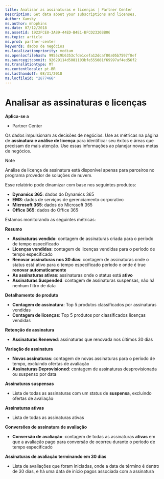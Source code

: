 ```yaml
---
title: Analisar as assinaturas e licenças | Partner Center
Description: Get data about your subscriptions and licenses.
Author: Xansky
ms.author: mhopkins
ms.date: 07/12/2018
ms.assetid: 1922FCE8-3A89-44ED-B4E1-BFCD2326BB06
ms.topic: article
ms.prod: partner-center
keywords: dados de negócios
ms.localizationpriority: medium
ms.openlocfilehash: 9955c9b6353cfde1cefa12dcaf80a05b7597f8ef
ms.sourcegitcommit: 92629114d5081103bfe555081f69997af4ed56f2
ms.translationtype: MT
ms.contentlocale: pt-BR
ms.lasthandoff: 08/31/2018
ms.locfileid: "2877466"
---
```

# <a name="analyze-subscriptions-and-licenses"></a>Analisar as assinaturas e licenças 

**Aplica-se a**
- Partner Center

Os dados impulsionam as decisões de negócios. Use as métricas na página de **assinatura e análise de licença** para identificar seu êxitos e áreas que precisam de mais atenção. Use essas informações ao planejar novas metas de negócios.

> [!NOTE]
> Análise de licença de assinatura está disponível apenas para parceiros no programa provedor de soluções de nuvem.


Esse relatório pode dinamizar com base nos seguintes produtos:

 - **Dynamics 365**: dados do Dynamics 365  
 - **EMS**: dados de serviços de gerenciamento corporativo  
 - **Microsoft 365**: dados do Microsoft 365  
 - **Office 365**: dados do Office 365  


Estamos monitorando as seguintes métricas:

**Resumo**  
 - **Assinaturas vendido**: contagem de assinaturas criada para o período de tempo especificado  
 - **Licenças vendidas**: contagem de licenças vendidas para o período de tempo especificado   
 - **Renovar assinaturas nos 30 dias**: contagem de assinaturas onde o status está ativo para o tempo especificado período e onde é true **renovar automaticamente**
 - **As assinaturas ativas**: assinaturas onde o status está **ativo**  
 - **Assinaturas Suspended**: contagem de assinaturas suspensas, não há nenhum filtro de data  

**Detalhamento de produto**  
 - **Contagem de assinatura**: Top 5 produtos classificados por assinaturas vendidas  
 - **Contagem de licenças**: Top 5 produtos por classificados licenças vendidas

**Retenção de assinatura**
 - **Assinaturas Renewed**: assinaturas que renovada nos últimos 30 dias  

**Variação de assinatura**  
 - **Novas assinaturas**: contagem de novas assinaturas para o período de tempo, excluindo ofertas de avaliação  
 - **Assinaturas Deprovisioned**: contagem de assinaturas desprovisionada ou suspenso por data  

**Assinaturas suspensas**  
 - Lista de todas as assinaturas com um status de **suspensa**, excluindo ofertas de avaliação  
  
**Assinaturas ativas**
 - Lista de todas as assinaturas ativas  

**Conversões de assinatura de avaliação**  
 - **Conversão de avaliação**: contagem de todas as assinaturas **ativas** em que a avaliação pago para conversão de ocorreu durante o período de tempo especificado  

**Assinaturas de avaliação terminando em 30 dias**  
 - Lista de avaliações que foram iniciadas, onde a data de término é dentro de 30 dias, e há uma data de início pagos associada com a assinatura  

  